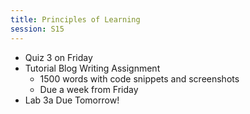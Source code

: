 ```yaml
---
title: Principles of Learning
session: S15
---
```

* Quiz 3 on Friday
* Tutorial Blog Writing Assignment
    * 1500 words with code snippets and screenshots
    * Due a week from Friday
* Lab 3a Due Tomorrow!